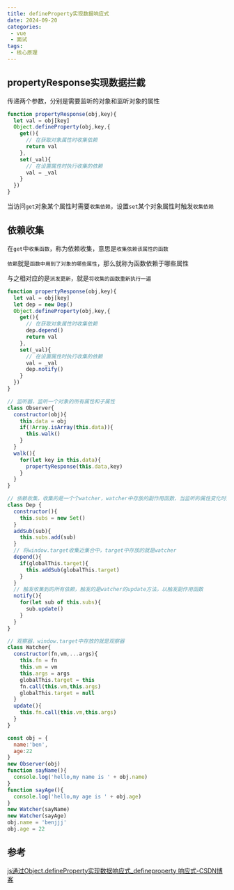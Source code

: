 ```yaml
---
title: defineProperty实现数据响应式
date: 2024-09-20
categories:
 - vue
 - 面试
tags:
 - 核心原理
---
```


## propertyResponse实现数据拦截

传递两个参数，分别是需要监听的对象和监听对象的属性

```js
function propertyResponse(obj,key){
  let val = obj[key]
  Object.defineProperty(obj,key,{
    get(){
      // 在获取对象属性时收集依赖
      return val
    },
    set(_val){
      // 在设置属性时执行收集的依赖
      val = _val
    }
  })
}
```

当访问`get`对象某个属性时需要`收集依赖`，设置`set`某个对象属性时触发`收集依赖`

## 依赖收集

在`get`中`收集函数`，称为依赖收集，意思是`收集依赖该属性的函数`

`依赖`就是`函数中用到了对象的哪些属性`，那么就称为函数依赖于哪些属性

与之相对应的是`派发更新`，就是`将收集的函数重新执行一遍`



```js
function propertyResponse(obj,key){
  let val = obj[key]
  let dep = new Dep()
  Object.defineProperty(obj,key,{
    get(){
      // 在获取对象属性时收集依赖
      dep.depend()
      return val
    },
    set(_val){
      // 在设置属性时执行收集的依赖
      val = _val
      dep.notify()
    }
  })
}

// 监听器，监听一个对象的所有属性和子属性
class Observer{
  constructor(obj){
    this.data = obj
    if(!Array.isArray(this.data)){
      this.walk()
    }
  }
  walk(){
    for(let key in this.data){
      propertyResponse(this.data,key)
    }
  }
}

// 依赖收集，收集的是一个个watcher，watcher中存放的副作用函数，当监听的属性变化时执行watcher
class Dep {
  constructor(){
    this.subs = new Set()
  }
  addSub(sub){
    this.subs.add(sub)
  }
  // 将window.target收集近集合中，target中存放的就是watcher
  depend(){
    if(globalThis.target){
      this.addSub(globalThis.target)
    }
  }
  // 触发收集到的所有依赖，触发的是watcher的update方法，以触发副作用函数
  notify(){
    for(let sub of this.subs){
      sub.update()
    }
  }
}

// 观察器，window.target中存放的就是观察器
class Watcher{
  constructor(fn,vm,...args){
    this.fn = fn
    this.vm = vm
    this.args = args
    globalThis.target = this
    fn.call(this.vm,this.args)
    globalThis.target = null
  }
  update(){
    this.fn.call(this.vm,this.args)
  }
}

const obj = {
  name:'ben',
  age:22
}
new Observer(obj)
function sayName(){
  console.log('hello,my name is ' + obj.name)
}
function sayAge(){
  console.log('hello,my age is ' + obj.age)
}
new Watcher(sayName)
new Watcher(sayAge)
obj.name = 'benjjj'
obj.age = 22
```

## 参考

[js通过Object.defineProperty实现数据响应式_defineproperty 响应式-CSDN博客](https://blog.csdn.net/qq_46244470/article/details/136047244)
